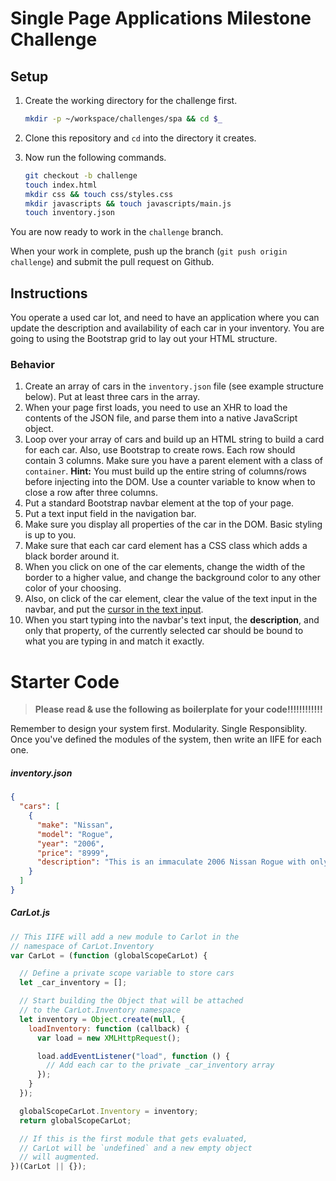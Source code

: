 # Single Page Applications Milestone Challenge

## Setup

1. Create the working directory for the challenge first.

    ```bash
    mkdir -p ~/workspace/challenges/spa && cd $_
    ```

1. Clone this repository and `cd` into the directory it creates.
1. Now run the following commands.

    ```bash
    git checkout -b challenge
    touch index.html
    mkdir css && touch css/styles.css
    mkdir javascripts && touch javascripts/main.js
    touch inventory.json
    ```

You are now ready to work in the `challenge` branch.

When your work in complete, push up the branch (`git push origin challenge`) and submit the pull request on Github.

## Instructions

You operate a used car lot, and need to have an application where you can update the description and availability of each car in your inventory. You are going to using the Bootstrap grid to lay out your HTML structure.

### Behavior

1. Create an array of cars in the `inventory.json` file (see example structure below). Put at least three cars in the array.
1. When your page first loads, you need to use an XHR to load the contents of the JSON file, and parse them into a native JavaScript object.
1. Loop over your array of cars and build up an HTML string to build a card for each car. Also, use Bootstrap to create rows. Each row should contain 3 columns. Make sure you have a parent element with a class of `container`. __Hint:__ You must build up the entire string of columns/rows before injecting into the DOM. Use a counter variable to know when to close a row after three columns.
1. Put a standard Bootstrap navbar element at the top of your page.
1. Put a text input field in the navigation bar.
1. Make sure you display all properties of the car in the DOM. Basic styling is up to you.
1. Make sure that each car card element has a CSS class which adds a black border around it.
1. When you click on one of the car elements, change the width of the border to a higher value, and change the background color to any other color of your choosing.
1. Also, on click of the car element, clear the value of the text input in the navbar, and put the [cursor in the text input](https://developer.mozilla.org/en-US/docs/Web/API/HTMLElement/focus).
1. When you start typing into the navbar's text input, the **description**, and only that property, of the currently selected car should be bound to what you are typing in and match it exactly.

# Starter Code

> **Please read & use the following as boilerplate for your code!!!!!!!!!!!!**

Remember to design your system first. Modularity. Single Responsiblity. Once you've defined the modules of the system, then write an IIFE for each one.

##### inventory.json

```json
{
  "cars": [
    {
      "make": "Nissan",
      "model": "Rogue",
      "year": "2006",
      "price": "8999",
      "description": "This is an immaculate 2006 Nissan Rogue with only 25000 miles on it. Leather seats, power everything."
    }
  ]
}
```

##### CarLot.js

```js
// This IIFE will add a new module to Carlot in the
// namespace of CarLot.Inventory
var CarLot = (function (globalScopeCarLot) {

  // Define a private scope variable to store cars
  let _car_inventory = [];  

  // Start building the Object that will be attached
  // to the CarLot.Inventory namespace
  let inventory = Object.create(null, {
    loadInventory: function (callback) {
      var load = new XMLHttpRequest();

      load.addEventListener("load", function () {
        // Add each car to the private _car_inventory array
      });
    }
  });

  globalScopeCarLot.Inventory = inventory;
  return globalScopeCarLot;

  // If this is the first module that gets evaluated,
  // CarLot will be `undefined` and a new empty object
  // will augmented.
})(CarLot || {});
```

